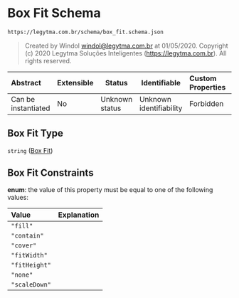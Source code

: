# Box Fit Schema

```txt
https://legytma.com.br/schema/box_fit.schema.json
```




> Created by Windol [windol@legytma.com.br](mailto:windol@legytma.com.br) at 01/05/2020.
> Copyright (c) 2020 Legytma Soluções Inteligentes (<https://legytma.com.br>). All rights reserved.
>

| Abstract            | Extensible | Status         | Identifiable            | Custom Properties | Additional Properties | Access Restrictions | Defined In                                                                  |
| :------------------ | ---------- | -------------- | ----------------------- | :---------------- | --------------------- | ------------------- | --------------------------------------------------------------------------- |
| Can be instantiated | No         | Unknown status | Unknown identifiability | Forbidden         | Allowed               | none                | [box_fit.schema.json](../schema/box_fit.schema.json "open original schema") |

## Box Fit Type

`string` ([Box Fit](box_fit.md))

## Box Fit Constraints

**enum**: the value of this property must be equal to one of the following values:

| Value         | Explanation |
| :------------ | ----------- |
| `"fill"`      |             |
| `"contain"`   |             |
| `"cover"`     |             |
| `"fitWidth"`  |             |
| `"fitHeight"` |             |
| `"none"`      |             |
| `"scaleDown"` |             |
